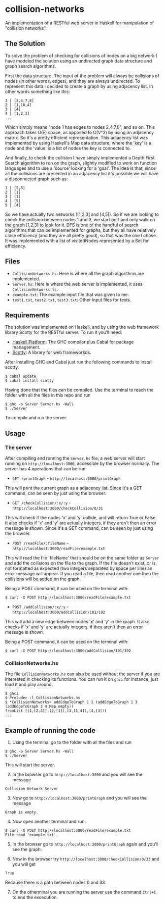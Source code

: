 # collision-networks
An implementation of a RESTful web server in Haskell for manipulation of "collision networks".

## The Solution
To solve the problem of checking for collisions of nodes on a big network I have modeled the solution using an undirected graph data structure and graph search algorithms.

First the data structure. The input of the problem will always be collisions of nodes (in other words, edges), and they are always undirected. To represent this data I decided to create a graph by using adjacency list. In other words something like this:

```shell
1 | [2,4,7,8]
2 | [1,10,4]
3 | [4]
4 | [1,2,3]
...
```

Which simply means "node 1 has edges to nodes 2,4,7,8", and so on. This approach takes O(E) space, as opposed to O(V^2) by using an adjacency matrix. So it's a pretty efficient representation. This adjacency list was implemented by using Haskell's Map data structure, where the 'key' is a node and the 'value' is a list of nodes the key is connected to.

And finally, to check the collision I have simply implemented a Depth First Search algorithm to run on the graph, slightly modified to work on function languages and to use a 'source' looking for a 'goal'. The idea is that, since all the collisions are presented in an adjacency list it's possible we will have a disconnected graph such as:

```shell
1 | [2,3]
2 | [1]
3 | [1]
4 | [5]
5 | [4]
```

So we have actually two networks ([1,2,3] and [4,5]). So if we are looking to check the collision between nodes 1 and 3, we start on 1 and only walk on the graph [1,2,3] to look for it. DFS is one of the handful of search algorithms that can be implemented for graphs, but they all have relatively close efficiency (and they are all pretty good), so that was the one I chose. It was implemented with a list of visitedNodes represented by a Set for efficiency.

## Files

- `CollisionNetworks.hs`: Here is where all the graph algorithms are implemented.
- `Server.hs`: Here is where the web server is implemented, it uses `CollisionNetworks.ls`.
- `example.txt`: The example input file that was given to me.
- `test1.txt`, `test2.txt`, `test3.txt`: Other input files for tests.

## Requirements

The solution was implemented on Haskell, and by using the web framework library Scotty for the RESTful server. To run it you'll need:

- [Haskell Platform](https://www.haskell.org/downloads): The GHC compiler plus Cabal for package management.
- [Scotty](https://hackage.haskell.org/package/scotty): A library for web frameworkds.
 
After installing GHC and Cabal just run the following commands to install scotty.

```shell
$ cabal update
$ cabal install scotty
```

Having done that the files can be compiled. Use the terminal to reach the folder with all the files in this repo and run

```shell
$ ghc -o Server Server.hs -Wall
$ ./Server
```

To compile and run the server.

## Usage
### The server

After compiling and running the `Server.hs` file, a web server will start running on `http://localhost:3000`, accessible by the browser normally. The server has 4 operations that can be run:

- `GET /printGraph` - `http://localhost:3000/printGraph`

This will print the current graph as a adjacency list. Since it's a GET command, can be seen by just using the browser.

- `GET /checkCollision/:x/:y` - `http://localhost:3000/checkCollision/0/31`

This will check if the nodes 'x' and 'y' collide, and will return True or False. It also checks if 'x' and 'y' are actually integers, if they aren't then an error message is shown. Since it's a GET command, can be seen by just using the browser.

- `POST /readFile/:fileName` - `http://localhost:3000/readFile/example.txt`

This will read the file 'fileName' that should be on the same folder as `Server` and add the collisions on the file to the graph. If the file doesn't exist, or is not formatted as expected (two integers separated by space per line) an error message will appear. If you read a file, then read another one then the collisions will be added on the graph.

Being a POST command, it can be used on the terminal with:

```shell
$ curl -X POST http://localhost:3000/readFile/example.txt
```

- `POST /addCollision/:x/:y` - `http://localhost:3000/addCollision/101/102`

This will add a new edge between nodes 'x' and 'y' in the graph. It also checks if 'x' and 'y' are actually integers, if they aren't then an error message is shown.

Being a POST command, it can be used on the terminal with:

```shell
$ curl -X POST http://localhost:3000/addCollision/101/102
```

### CollisionNetworks.hs

The file `CollisionNetworks.hs` can also be used without the server if you are interested in checking its functions. You can run it on `ghci` for instance, just load it and play around.

```shell
$ ghci
$ Prelude> :l CollisionNetworks.hs
$ *CollisionNetworks> addEdgeToGraph 1 2 (addEdgeToGraph 1 3 (addEdgeToGraph 3 4 Map.empty))
fromList [(1,[2,3]),(2,[1]),(3,[1,4]),(4,[3])]
...
```

## Example of running the code

1) Using the terminal go to the folder with all the files and run

```shell
$ ghc -o Server Server.hs -Wall
$ ./Server
```

This will start the server.

2) In the browser go to `http://localhost:3000` and you will see the message

`Collision Network Server`

3) Now go to `http://localhost:3000/printGraph` and you will see the message

`Graph is empty.`

4) Now open another terminal and run:

```shell
$ curl -X POST http://localhost:3000/readFile/example.txt
File read 'example.txt'.
```

5) In the browser go to `http://localhost:3000/printGraph` again and you'll see the graph.

6) Now in the browser try `http://localhost:3000/checkCollision/0/33` and you will get

`True`

Because there is a path between nodes 0 and 33.

7) On the otherminal you are running the server use the command `Ctrl+C` to end the excecution.

